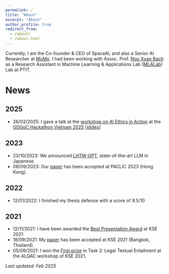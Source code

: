 ```yaml
---
permalink: /
title: "About"
excerpt: "About"
author_profile: true
redirect_from: 
  - /about/
  - /about.html
---
```


Currently, I am the Co-founder & CEO of SpaceAI, and also a Senior AI Researcher at [MoMo](https://momo.vn/). I had been working with Assoc. Prof. [Ngo Xuan Bach](https://sites.google.com/site/nxbachcs/) as a Research Assistant in Machine Learning & Applications Lab ([MLALab](https://mlalab.ptit.edu.vn/))  Lab at PTIT.

News
=====
## 2025
- 26/02/2025: I gave a talk at the [workshop on AI Ethics in Action](https://www.facebook.com/share/p/18rXmKgYdL/) at the [GDGoC Hackathon Vietnam 2025](https://gdg.community.dev/gdg-on-campus-hanoi-university-of-science-technology-hanoi-vietnam/) [[slides](https://docs.google.com/presentation/d/1crw76KZrzS01gOH5TiQ2OWcs0GAp3OcX_tY7AiaJoqg/edit?usp=sharing)]

## 2023
- 23/10/2023: We announced [LHTM-OPT](https://alt.ai/en/news/5753/), state-of-the-art LLM in Japanese.
- 08/09/2023: Our [paper](https://aclanthology.org/2023.paclic-1.67/) has been accepted at PACLIC 2023 (Hong Kong).

## 2022
- 12/01/2022: I finished my thesis defense with a score of 9.5/10

## 2021
- 12/11/2021: I have been awarded the [Best Presentation Award](/files/KSE2021_Best_Presentation_13.pdf) at KSE 2021
- 18/09/2021: My [paper](https://ieeexplore.ieee.org/document/9648636) has been accepted at KSE 2021 (Bangkok, Thailand). 
- 05/09/2021: I won the [First prize](/files/ALQAC2021_AimeLaw.pdf) in Task 2: Legal Textual Entailment at the ALQAC workshop of KSE 2021.

_Last updated: Feb 2025_
